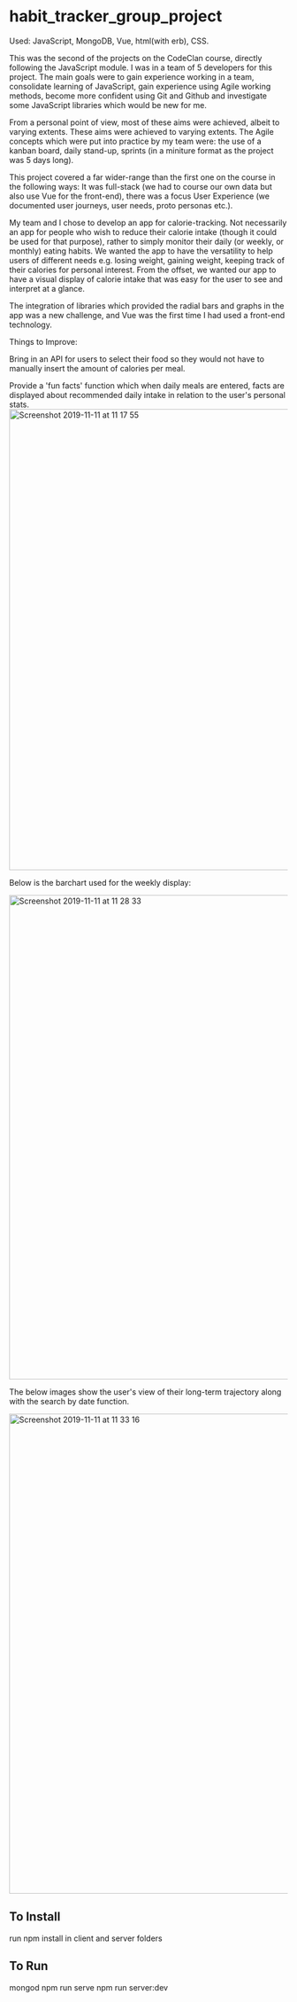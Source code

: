 # habit_tracker_group_project

Used: JavaScript, MongoDB, Vue, html(with erb), CSS.

This was the second of the projects on the CodeClan course, directly following the JavaScript module. I was in a team of 5 developers for this project. The main goals were to gain experience working in a team, consolidate learning of JavaScript, gain experience using Agile working methods, become more confident using Git and Github and investigate some JavaScript libraries which would be new for me.

From a personal point of view, most of these aims were achieved, albeit to varying extents. These aims were achieved to varying extents. The Agile concepts which were put into practice by my team were: the use of a kanban board, daily stand-up, sprints (in a miniture format as the project was 5 days long).

This project covered a far wider-range than the first one on the course in the following ways: It was full-stack (we had to course our own data but also use Vue for the front-end), there was a focus User Experience (we documented user journeys, user needs, proto personas etc.).

My team and I chose to develop an app for calorie-tracking. Not necessarily an app for people who wish to reduce their calorie intake (though it could be used for that purpose), rather to simply monitor their daily (or weekly, or monthly) eating habits. We wanted the app to have the versatility
to help users of different needs e.g. losing weight, gaining weight, keeping track of their calories for personal interest. From the offset, we wanted our app to have a visual display of calorie intake that was easy for the user to see and interpret at a glance.

The integration of libraries which provided the radial bars and graphs in the app was a new challenge, and Vue was the first time I had used a front-end technology. 

Things to Improve:

Bring in an API for users to select their food so they would not have to manually insert the amount of calories per meal.

Provide a 'fun facts' function which when daily meals are entered, facts are displayed about recommended daily intake in relation to the user's personal stats.
<img width="832" alt="Screenshot 2019-11-11 at 11 17 55" src="https://user-images.githubusercontent.com/51781302/68583589-7511b180-0475-11ea-9fcf-93cd4991615d.png">

Below is the barchart used for the weekly display:

<img width="874" alt="Screenshot 2019-11-11 at 11 28 33" src="https://user-images.githubusercontent.com/51781302/68584131-ab9bfc00-0476-11ea-9a32-4fd81db50367.png">

The below images show the user's view of their long-term trajectory along with the search by date function.

<img width="866" alt="Screenshot 2019-11-11 at 11 33 16" src="https://user-images.githubusercontent.com/51781302/68584329-2ebd5200-0477-11ea-9cd8-e3bb11f4cc32.png">

## To Install ##

run npm install in client and server folders

## To Run ##

mongod
npm run serve
npm run server:dev










